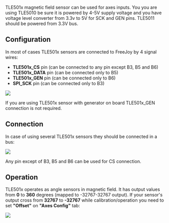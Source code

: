 TLE501x magnetic field sensor can be used for axes inputs. You you are using TLE5010 be sure it is powered by 4-5V supply voltage and you have voltage level converter from 3.3v to 5V for SCK and GEN pins. TLE5011 should be powered from 3.3V bus.

## Configuration

In most of cases TLE501x sensors are connected to FreeJoy by 4 signal wires:

* **TLE501x_CS** pin (can be connected to any pin except B3, B5 and B6)
* **TLE501x_DATA** pin (can be connected only to B5)
* **TLE501x_GEN** pin (can be connected only to B6)
* **SPI_SCK** pin (can be connected only to B3)

![](../images/tle501x_sensors/tle_config.png)

If you are using TLE501x sensor with generator on board TLE501x_GEN connection is not required.

## Connection

In case of using several TLE501x sensors they should be connected in a bus:

![](../images/tle501x_sensors/tle_connection.png)

Any pin except of B3, B5 and B6 can be used for CS connection.

## Operation

TLE501x operates as angle sensors in magnetic field. It has output values from **0** to **360** degrees (mapped to -32767-32767 output). If your sensor's output cross from **32767** to **-32767** while calibration/operation you need to set **"Offset"** on **"Axes Config"** tab:

![](../images/tle501x_sensors/offset.png)




